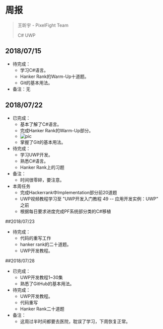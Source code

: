 # 周报

>  王昕宇 - PixelFight Team
> 
>  C#  UWP

## 2018/07/15

- 待完成：
  - 学习C#语言。
  - Hanker Rank的Warm-Up十道题。
  - Git的基本用法。
- 备注：无

## 2018/07/22

- 已完成：
  - 基本了解了C#语言。
  - 完成Hanker Rank的Warm-Up部分。
  - ![pic](https://github.com/assassin945/pixel-fight/blob/master/Hanker%20Rank.jpg)
  - 掌握了Git的基本用法。
- 待完成：
  - 学习UWP开发。
  - 熟悉C#语言。
  - Hanker Rank上的习题
- 备注：
  - 时间很零碎，要注意。
- 本周任务
  - 完成Hackerrank中Implementation部分前20道题
  - UWP视频教程学习至 "UWP开发入门教程 49 -- 应用开发实例：UWP" 之前
  - 根据每日要求进度完成PF系统部分类的C#移植

  
##2018/07/23

- 待完成：
  - 代码的重写工作
  - hanker rank的二十道题。
  - UWP开发教程。

##2018/07/28

- 已完成：
  - UWP开发教程1~30集
  - 熟悉了GitHub的基本用法。
- 待完成：
  - UWP开发教程。
  - 代码重写
  - Hanker Rank二十道题
- 备注：
  - 这周过半时间都要去医院，耽误了学习，下周恢复正常。

